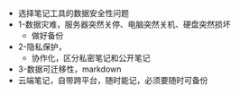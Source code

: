 - 选择笔记工具的数据安全性问题
- 1-数据灾难，服务器突然关停、电脑突然关机、硬盘突然损坏
	- 做好备份
- 2-隐私保护，
	- 协作化，区分私密笔记和公开笔记
- 3-数据可迁移性，markdown
- 云端笔记，自带跨平台，随时能记，必须要随时可备份
